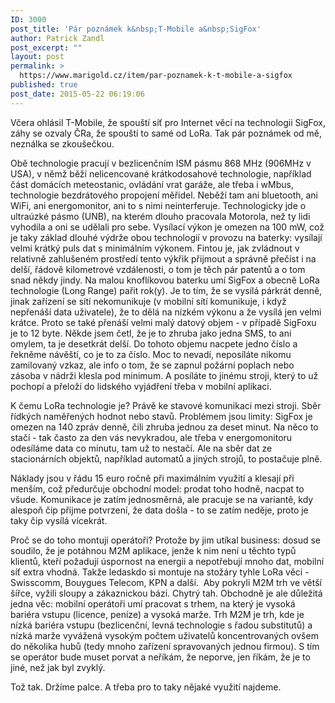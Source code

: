 ```yaml
---
ID: 3000
post_title: 'Pár poznámek k&nbsp;T-Mobile a&nbsp;SigFox'
author: Patrick Zandl
post_excerpt: ""
layout: post
permalink: >
  https://www.marigold.cz/item/par-poznamek-k-t-mobile-a-sigfox
published: true
post_date: 2015-05-22 06:19:06
---
```

<p>Včera ohlásil T-Mobile, že spouští síť pro Internet věcí na technologii SigFox, záhy se ozvaly ČRa, že spouští to samé od LoRa. Tak pár poznámek od mě, neználka se zkoušečkou.</p><!--more--><p>Obě technologie pracují v bezlicenčním ISM pásmu 868 MHz (906MHz v USA), v němž běží nelicencované krátkodosahové technologie, například část domácích meteostanic, ovládání vrat garáže, ale třeba i wMbus, technologie bezdrátového propojení měřidel. Neběží tam ani bluetooth, ani WiFi, ani energomonitor, ani to s nimi neinterferuje. Technologicky jde o ultraúzké pásmo (UNB), na kterém dlouho pracovala Motorola, než ty lidi vyhodila a oni se udělali pro sebe. Vysílací výkon je omezen na 100 mW, což je taky základ dlouhé výdrže obou technologií v provozu na baterky: vysílají velmi krátký puls dat s minimálním výkonem. Fintou je, jak zvládnout v relativně zahlušeném prostředí tento výkřik přijmout a správně přečíst i na delší, řádově kilometrové vzdálenosti, o tom je těch pár patentů a o tom snad někdy jindy. Na malou knoflíkovou baterku umí SigFox a obecně LoRa technologie (Long Range) pařit rok(y). Je to tím, že se vysílá párkrát denně, jinak zařízení se sítí nekomunikuje (v mobilní sítí komunikuje, i když nepřenáší data uživatele), že to dělá na nízkém výkonu a že vysílá jen velmi krátce. Proto se také přenáší velmi malý datový objem - v případě SigFoxu je to 12 byte. Někde jsem četl, že je to zhruba jako jedna SMS, to ani omylem, ta je desetkrát delší. Do tohoto objemu nacpete jedno číslo a řekněme návěští, co je to za číslo. Moc to nevadí, neposíláte nikomu zamilovaný vzkaz, ale info o tom, že se zapnul požární poplach nebo zásoba v nádrži klesla pod minimum. A posíláte to jinému stroji, který to už pochopí a přeloží do lidského vyjádření třeba v mobilní aplikaci.</p>
<p>K čemu LoRa technologie je? Právě ke stavové komunikaci mezi stroji. Sběr řídkých naměřených hodnot nebo stavů. Problémem jsou limity: SigFox je omezen na 140 zpráv denně, čili zhruba jednou za deset minut. Na něco to stačí - tak často za den vás nevykradou, ale třeba v energomonitoru odesíláme data co minutu, tam už to nestačí. Ale na sběr dat ze stacionárních objektů, například automatů a jiných strojů, to postačuje plně.</p>
<p>Náklady jsou v řádu 15 euro ročně při maximálním využití a klesají při menším, což předurčuje obchodní model: prodat toho hodně, nacpat to všude. Komunikace je zatím jednosměrná, ale pracuje se na variantě, kdy alespoň čip přijme potvrzení, že data došla - to se zatím neděje, proto je taky čip vysílá vícekrát.</p>
<p>Proč se do toho montují operátoři? Protože by jim utíkal business: dosud se soudilo, že je potáhnou M2M aplikace, jenže k nim není u těchto typů klientů, kteří požadují úspornost na energii a nepotřebují mnoho dat, mobilní síť extra vhodná. Takže ledaskdo si montuje na stožáry tyhle LoRa věci - Swisscomm, Bouygues Telecom, KPN a další.  Aby pokryli M2M trh ve větší šířce, vyžili sloupy a zákaznickou bázi. Chytrý tah. Obchodně je ale důležitá jedna věc: mobilní operátoři umí pracovat s trhem, na který je vysoká bariéra vstupu (licence, peníze) a vysoká marže. Trh M2M je trh, kde je nízká bariéra vstupu (bezlicenční, levná technologie s řadou substitutů) a nízká marže vyvážená vysokým počtem uživatelů koncentrovaných ovšem do několika hubů (tedy mnoho zařízení spravovaných jednou firmou). S tím se operátor bude muset porvat a neříkám, že neporve, jen říkám, že je to jiné, než jak byl zvyklý. </p>
<p>Tož tak. Držíme palce. A třeba pro to taky nějaké využití najdeme.</p>
<p> </p>